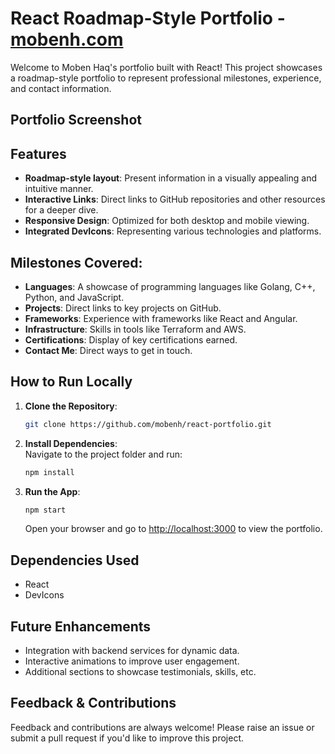 # React Roadmap-Style Portfolio - [mobenh.com](https://mobenh.com) 

Welcome to Moben Haq's portfolio built with React! This project showcases a roadmap-style portfolio to represent professional milestones, experience, and contact information.

## Portfolio Screenshot


## Features

- **Roadmap-style layout**: Present information in a visually appealing and intuitive manner.
- **Interactive Links**: Direct links to GitHub repositories and other resources for a deeper dive.
- **Responsive Design**: Optimized for both desktop and mobile viewing.
- **Integrated DevIcons**: Representing various technologies and platforms.

## Milestones Covered:

- **Languages**: A showcase of programming languages like Golang, C++, Python, and JavaScript.
- **Projects**: Direct links to key projects on GitHub.
- **Frameworks**: Experience with frameworks like React and Angular.
- **Infrastructure**: Skills in tools like Terraform and AWS.
- **Certifications**: Display of key certifications earned.
- **Contact Me**: Direct ways to get in touch.

## How to Run Locally

1. **Clone the Repository**:

    ```bash
    git clone https://github.com/mobenh/react-portfolio.git
    ```

2. **Install Dependencies**:  
    Navigate to the project folder and run:

    ```bash
    npm install
    ```

3. **Run the App**:

    ```bash
    npm start
    ```

    Open your browser and go to [http://localhost:3000](http://localhost:3000) to view the portfolio.

## Dependencies Used

- React
- DevIcons

## Future Enhancements

- Integration with backend services for dynamic data.
- Interactive animations to improve user engagement.
- Additional sections to showcase testimonials, skills, etc.

## Feedback & Contributions

Feedback and contributions are always welcome! Please raise an issue or submit a pull request if you'd like to improve this project.
